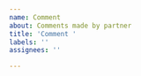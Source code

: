 ```yaml
---
name: Comment
about: Comments made by partner
title: 'Comment '
labels: ''
assignees: ''

---
```



